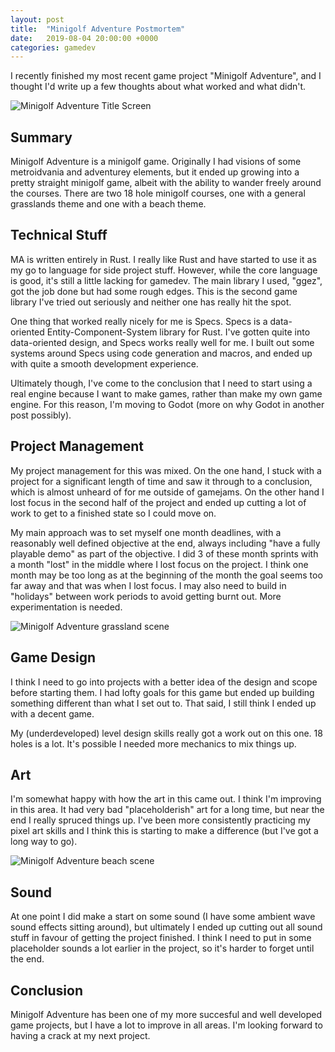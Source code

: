 ```yaml
---
layout: post
title:  "Minigolf Adventure Postmortem"
date:   2019-08-04 20:00:00 +0000
categories: gamedev
---
```


I recently finished my most recent game project "Minigolf Adventure", and I thought I'd write up a few thoughts about what worked and what didn't.

![Minigolf Adventure Title Screen]({{site.url}}/assets/ma-title.png)

Summary
---

Minigolf Adventure is a minigolf game. Originally I had visions of some metroidvania and adventurey elements, but it ended up growing into a pretty straight minigolf game, albeit with the ability to wander freely around the courses. There are two 18 hole minigolf courses, one with a general grasslands theme and one with a beach theme.

Technical Stuff
---

MA is written entirely in Rust. I really like Rust and have started to use it as my go to language for side project stuff. However, while the core language is good, it's still a little lacking for gamedev. The main library I used, "ggez", got the job done but had some rough edges. This is the second game library I've tried out seriously and neither one has really hit the spot.

One thing that worked really nicely for me is Specs. Specs is a data-oriented Entity-Component-System library for Rust. I've gotten quite into data-oriented design, and Specs works really well for me. I built out some systems around Specs using code generation and macros, and ended up with quite a smooth development experience.

Ultimately though, I've come to the conclusion that I need to start using a real engine because I want to make games, rather than make my own game engine. For this reason, I'm moving to Godot (more on why Godot in another post possibly).

Project Management
---

My project management for this was mixed. On the one hand, I stuck with a project for a significant length of time and saw it through to a conclusion, which is almost unheard of for me outside of gamejams. On the other hand I lost focus in the second half of the project and ended up cutting a lot of work to get to a finished state so I could move on.

My main approach was to set myself one month deadlines, with a reasonably well defined objective at the end, always including "have a fully playable demo" as part of the objective. I did 3 of these month sprints with a month "lost" in the middle where I lost focus on the project. I think one month may be too long as at the beginning of the month the goal seems too far away and that was when I lost focus. I may also need to build in "holidays" between work periods to avoid getting burnt out. More experimentation is needed.

![Minigolf Adventure grassland scene]({{site.url}}/assets/ma-game1.png)

Game Design
---

I think I need to go into projects with a better idea of the design and scope before starting them. I had lofty goals for this game but ended up building something different than what I set out to. That said, I still think I ended up with a decent game.

My (underdeveloped) level design skills really got a work out on this one. 18 holes is a lot. It's possible I needed more mechanics to mix things up.

Art
---

I'm somewhat happy with how the art in this came out. I think I'm improving in this area. It had very bad "placeholderish" art for a long time, but near the end I really spruced things up. I've been more consistently practicing my pixel art skills and I think this is starting to make a difference (but I've got a long way to go).

![Minigolf Adventure beach scene]({{site.url}}/assets/ma-game2.png)

Sound
---

At one point I did make a start on some sound (I have some ambient wave sound effects sitting around), but ultimately I ended up cutting out all sound stuff in favour of getting the project finished. I think I need to put in some placeholder sounds a lot earlier in the project, so it's harder to forget until the end.

Conclusion
---

Minigolf Adventure has been one of my more succesful and well developed game projects, but I have a lot to improve in all areas. I'm looking forward to having a crack at my next project.
